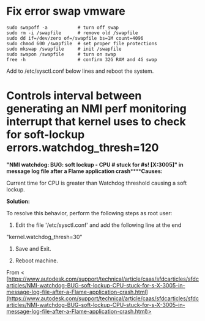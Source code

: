 # Fix error swap vmware



```
sudo swapoff -a           # turn off swap
sudo rm -i /swapfile      # remove old /swapfile
sudo dd if=/dev/zero of=/swapfile bs=1M count=4096
sudo chmod 600 /swapfile  # set proper file protections
sudo mkswap /swapfile     # init /swapfile
sudo swapon /swapfile     # turn on swap
free -h                   # confirm 32G RAM and 4G swap
```



Add to /etc/sysctl.conf below lines and reboot the system.

# Controls interval between generating an NMI perf monitoring interrupt that kernel uses to check for soft-lockup errors.watchdog_thresh=120



**"NMI watchdog: BUG: soft lockup - CPU # stuck for #s! [X:3005]" in message log file after a Flame application crash********Causes:**

Current time for CPU is greater than Watchdog threshold causing a soft lockup.

**Solution:**

To resolve this behavior, perform the following steps as root user:

1. Edit the file '/etc/sysctl.conf' and add the following line at the end

"kernel.watchdog_thresh=30"

1. Save and Exit.

2. Reboot machine.



From < [https://www.autodesk.com/support/technical/article/caas/sfdcarticles/sfdcarticles/NMI-watchdog-BUG-soft-lockup-CPU-stuck-for-s-X-3005-in-message-log-file-after-a-Flame-application-crash.html](https://www.autodesk.com/support/technical/article/caas/sfdcarticles/sfdcarticles/NMI-watchdog-BUG-soft-lockup-CPU-stuck-for-s-X-3005-in-message-log-file-after-a-Flame-application-crash.html)>





